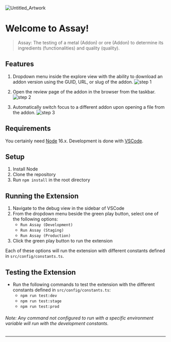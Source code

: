 ![Untitled_Artwork](https://github.com/GregSherman/assay/assets/63402349/f3146473-48cf-4b93-aa98-bc29929aec5f)

# Welcome to **Assay**!

> Assay: The testing of a metal (Addon) or ore (Addon) to determine its ingredients (functionalities) and quality (quality).

## Features

1. Dropdown menu inside the explore view with the ability to download an addon version using the GUID, URL, or slug of the addon.
![step 1](https://github.com/mozilla/assay/assets/63402349/23f1eb88-b35f-4955-8a20-872b3cf7e9dc)

2. Open the review page of the addon in the browser from the taskbar.
![step 2](https://github.com/mozilla/assay/assets/63402349/8c60a686-d78b-4b12-9b87-baa4418a9fc0)

3. Automatically switch focus to a different addon upon opening a file from the addon.
![step 3](https://github.com/mozilla/assay/assets/63402349/7dc374cc-403a-4f14-9c98-ad1cb9da9d56)

## Requirements

You certainly need [Node](https://nodejs.org/en/) 16.x. Development is done with [VSCode](https://code.visualstudio.com/).


## Setup

1. Install Node
2. Clone the repository
3. Run `npm install` in the root directory

## Running the Extension
1. Navigate to the debug view in the sidebar of VSCode
2. From the dropdown menu beside the green play button, select one of the following options:
    - `Run Assay (Development)`
    - `Run Assay (Staging)`
    - `Run Assay (Production)`
3. Click the green play button to run the extension

Each of these options will run the extension with different constants defined in `src/config/constants.ts`.

## Testing the Extension
- Run the following commands to test the extension with the different constants defined in `src/config/constants.ts`:
    - `npm run test:dev`
    - `npm run test:stage`
    - `npm run test:prod`

###### *Note: Any command not configured to run with a specific environment variable will run with the development constants.*

---


